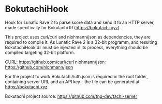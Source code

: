# BokutachiHook
Hook for Lunatic Rave 2 to parse score data and send it to an HTTP server, made 
specifically for Bokutachi IR (https://bokutachi.xyz).

This project uses curl/curl and nlohmann/json as dependencies, they are required 
to compile it. As Lunatic Rave 2 is a 32-bit programm, and resulting 
BokutachiHook.dll must be injected in its process, everything should be compiled 
targeting 32-bit platform.

CURL: https://github.com/curl/curl
nlohmann/json: https://github.com/nlohmann/json

For the project to work BokutachiAuth.json is required in the root folder, 
containing server URL and an API key - the file can be generated at 
https://bokutachi.xyz

Bokutachi project source: https://github.com/tng-dev/tachi-server
